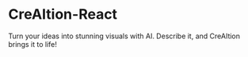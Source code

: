 # CreAItion-React
Turn your ideas into stunning visuals with AI. Describe it, and CreAItion brings it to life!
